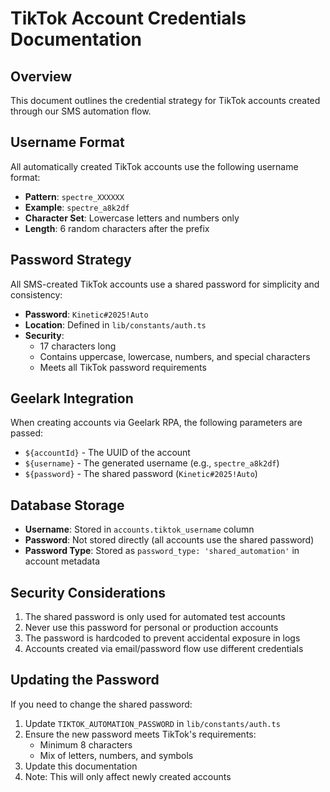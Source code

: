 # TikTok Account Credentials Documentation

## Overview
This document outlines the credential strategy for TikTok accounts created through our SMS automation flow.

## Username Format
All automatically created TikTok accounts use the following username format:
- **Pattern**: `spectre_XXXXXX`
- **Example**: `spectre_a8k2df`
- **Character Set**: Lowercase letters and numbers only
- **Length**: 6 random characters after the prefix

## Password Strategy
All SMS-created TikTok accounts use a shared password for simplicity and consistency:
- **Password**: `Kinetic#2025!Auto`
- **Location**: Defined in `lib/constants/auth.ts`
- **Security**: 
  - 17 characters long
  - Contains uppercase, lowercase, numbers, and special characters
  - Meets all TikTok password requirements

## Geelark Integration
When creating accounts via Geelark RPA, the following parameters are passed:
- `${accountId}` - The UUID of the account
- `${username}` - The generated username (e.g., `spectre_a8k2df`)
- `${password}` - The shared password (`Kinetic#2025!Auto`)

## Database Storage
- **Username**: Stored in `accounts.tiktok_username` column
- **Password**: Not stored directly (all accounts use the shared password)
- **Password Type**: Stored as `password_type: 'shared_automation'` in account metadata

## Security Considerations
1. The shared password is only used for automated test accounts
2. Never use this password for personal or production accounts
3. The password is hardcoded to prevent accidental exposure in logs
4. Accounts created via email/password flow use different credentials

## Updating the Password
If you need to change the shared password:
1. Update `TIKTOK_AUTOMATION_PASSWORD` in `lib/constants/auth.ts`
2. Ensure the new password meets TikTok's requirements:
   - Minimum 8 characters
   - Mix of letters, numbers, and symbols
3. Update this documentation
4. Note: This will only affect newly created accounts 